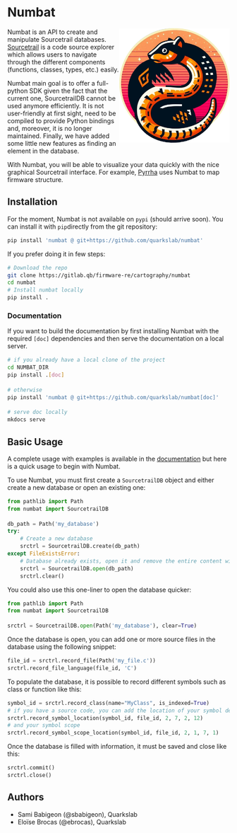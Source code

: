 # Numbat

<img align="right" src="numbat.png" width="250">

Numbat is an API to create and manipulate Sourcetrail databases. [Sourcetrail](https://github.com/CoatiSoftware/Sourcetrail) is a code source
explorer which allows users to navigate through the different components (functions, classes, types, etc.) easily. 

Numbat main goal is to offer a full-python SDK given the fact that the current one, SourcetrailDB cannot be used anymore efficiently. It is not user-friendly at first sight, need to be compiled to provide Python bindings and, moreover, it is no longer maintained. Finally, we have added some little new features as finding an element in the database. 

With Numbat, you will be able to visualize your data quickly with the nice graphical Sourcetrail interface. For example, [Pyrrha](https://github.com/quarkslab/pyrrha) uses Numbat to map firmware structure.



## Installation 

For the moment, Numbat is not available on `pypi` (should arrive soon). You can install it with `pip`directly from the git repository:    
```bash
pip install 'numbat @ git+https://github.com/quarkslab/numbat'
```
If you prefer doing it in few steps:
```bash
# Download the repo
git clone https://gitlab.qb/firmware-re/cartography/numbat
cd numbat
# Install numbat locally
pip install .
```

### Documentation
If you want to build the documentation by first installing Numbat with the required `[doc]` dependencies and then serve the documentation on a local server.

```bash
# if you already have a local clone of the project
cd NUMBAT_DIR
pip install .[doc]

# otherwise
pip install 'numbat @ git+https://github.com/quarkslab/numbat[doc]'

# serve doc locally
mkdocs serve
```

## Basic Usage

A complete usage with examples is available in the [documentation](getting_started.md) but here is a quick usage to begin with Numbat.

To use Numbat, you must first create a `SourcetrailDB` object and either create a new database or open an existing one:
```python
from pathlib import Path
from numbat import SourcetrailDB

db_path = Path('my_database')
try:
    # Create a new database
    srctrl = SourcetrailDB.create(db_path)
except FileExistsError:
    # Database already exists, open it and remove the entire content with clear
    srctrl = SourcetrailDB.open(db_path)
    srctrl.clear()
```

You could also use this one-liner to open the database quicker:
```python hl_lines="5"
from pathlib import Path
from numbat import SourcetrailDB

srctrl = SourcetrailDB.open(Path('my_database'), clear=True)
```

Once the database is open, you can add one or more source files in the database using the following snippet:
```python
file_id = srctrl.record_file(Path('my_file.c'))
srctrl.record_file_language(file_id, 'C')
``` 

To populate the database, it is possible to record different symbols such as class or function like this:
```python
symbol_id = srctrl.record_class(name="MyClass", is_indexed=True)
# if you have a source code, you can add the location of your symbol definition
srctrl.record_symbol_location(symbol_id, file_id, 2, 7, 2, 12)
# and your symbol scope
srctrl.record_symbol_scope_location(symbol_id, file_id, 2, 1, 7, 1)
``` 

Once the database is filled with information, it must be saved and close like this:
```python 
srctrl.commit()
srctrl.close()
```

## Authors

- Sami Babigeon (@sbabigeon), Quarkslab
- Eloïse Brocas (@ebrocas), Quarkslab
